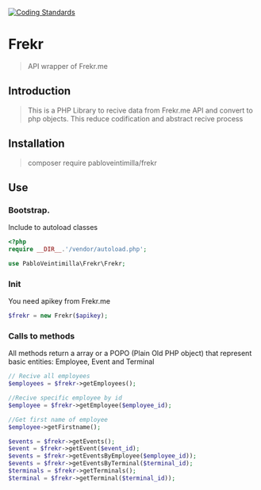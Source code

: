 [![Coding Standards](https://img.shields.io/badge/cs-PSR--2--R-yellow.svg)](https://github.com/php-fig-rectified/fig-rectified-standards)

# Frekr

> API wrapper of Frekr.me

## Introduction

> This is a PHP Library to recive data from Frekr.me API and convert to php objects.
> This reduce codification and abstract recive process

## Installation

> composer require pabloveintimilla/frekr

## Use

### Bootstrap. 

Include to autoload classes

```php
<?php
require __DIR__.'/vendor/autoload.php';

use PabloVeintimilla\Frekr\Frekr;
```

### Init

You need apikey from Frekr.me

```php
$frekr = new Frekr($apikey);
```

### Calls to methods

All methods return a array or a POPO  (Plain Old PHP object) that represent
basic entities: Employee, Event and Terminal

```php
// Recive all employees
$employees = $frekr->getEmployees();

//Recive specific employee by id
$employee = $frekr->getEmployee($employee_id);

//Get first name of employee
$employee->getFirstname();

$events = $frekr->getEvents();
$event = $frekr->getEvent($event_id);
$events = $frekr->getEventsByEmployee($employee_id));
$events = $frekr->getEventsByTerminal($terminal_id);
$terminals = $frekr->getTerminals();
$terminal = $frekr->getTerminal($terminal_id));
```

